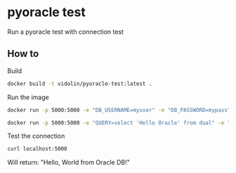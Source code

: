 # pyoracle test

Run a pyoracle test with connection test

## How to

Build

```bash
docker build -t vidolin/pyoracle-test:latest .
```

Run the image

```bash
docker run -p 5000:5000 -e "DB_USERNAME=myuser" -e "DB_PASSWORD=mypass" -e "DB_CONNECT_DESCRIPTOR=localhost:1521/foo" vidolin/pyoracle-test:latest
```

```bash
docker run -p 5000:5000 -e "QUERY=select 'Hello Oracle' from dual" -e "DB_USERNAME=myuser" -e "DB_PASSWORD=mypass" -e "DB_CONNECT_DESCRIPTOR=localhost:1521/foo" vidolin/pyoracle-test:latest
```

Test the connection

```bash
curl localhost:5000
```

Will return: "Hello, World from Oracle DB!"
